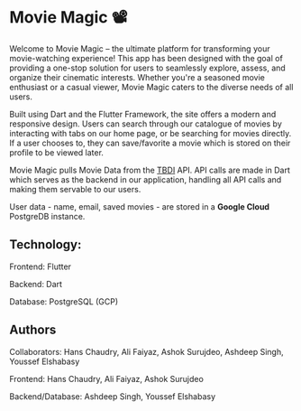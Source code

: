 # Movie Magic 📽

Welcome to Movie Magic – the ultimate platform for transforming your movie-watching experience! This app has been designed with the goal of providing a one-stop solution for users to seamlessly explore, assess, and organize their cinematic interests. Whether you're a seasoned movie enthusiast or a casual viewer, Movie Magic caters to the diverse needs of all users.

Built using Dart and the Flutter Framework, the site offers a modern and responsive design. Users can search through our catalogue of movies by interacting with tabs on our home page, or be searching for movies directly. If a user chooses to, they can save/favorite a movie which is stored on their profile to be viewed later. 

Movie Magic pulls Movie Data from the [TBDI](https://www.themoviedb.org/?language=en-US) API. API calls are made in Dart which serves as the backend in our application, handling all API calls and making them servable to our users. 

User data - name, email, saved movies - are stored in a **Google Cloud** PostgreDB instance. 

## Technology:
Frontend: Flutter

Backend: Dart

Database: PostgreSQL (GCP)

## Authors

Collaborators: Hans Chaudry, Ali Faiyaz, Ashok Surujdeo, Ashdeep Singh, Youssef Elshabasy

Frontend: Hans Chaudry, Ali Faiyaz, Ashok Surujdeo

Backend/Database: Ashdeep Singh, Youssef Elshabasy

